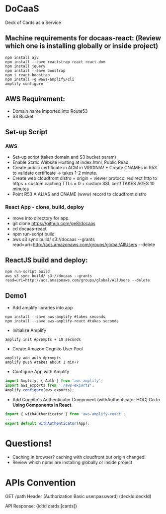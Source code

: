# DoCaaS
Deck of Cards as a Service
 
## Machine requirements for docaas-react: (Review which one is installing globally or inside project)
```shell
npm install ajv
npm install --save reactstrap react react-dom
npm install jquery
npm install --save boostrap
npm i react-boostrap
npm install -g @aws-amplify/cli
amplify configure
```

## AWS Requirement:
* Domain name imported into Route53
* S3 Bucket

## Set-up Script 
### AWS
* Set-up script (takes domain and S3 bucket param)
* Enable Static Website Hosting at index.html, Public Read.
* Create public certificate in ACM in VIRGINIA! + Create CNAMEs in R53 to validate certificate -> takes 1-2 minute.
* Create web cloudfront distro + origin + viewer protocol redirect http to https + custom caching TTLs = 0 + custom SSL cert! TAKES AGES 10 minutes
* Point R53 A ALIAS and CNAME (www) record to cloudfront distro

### React App - clone, build, deploy
* move into directory for app.
* git clone https://github.com/ge8/docaas
* cd docaas-react
* npm run-script build
* aws s3 sync build/ s3://docaas --grants read=uri=http://acs.amazonaws.com/groups/global/AllUsers --delete

## ReactJS build and deploy:
```shell
npm run-script build
aws s3 sync build/ s3://docaas --grants read=uri=http://acs.amazonaws.com/groups/global/AllUsers --delete
```

## Demo1
* Add amplify libraries into app
```shell
npm install --save aws-amplify #takes seconds
npm install --save aws-amplify-react #takes seconds
```
* Initialize Amplify
```shell
amplify init #prompts + 10 seconds
```
* Create Amazon Cognito User Pool
```shell
amplify add auth #prompts
amplify push #takes about 1 min+?
```
* Configure App with Amplify
```js
import Amplify, { Auth } from 'aws-amplify';
import aws_exports from './aws-exports';
Amplify.configure(aws_exports);
```
* Add Cognito's Authenticator Component (withAuthenticator HOC) Go to **Using Components in React**.
```js
import { withAuthenticator } from 'aws-amplify-react';
...
export default withAuthenticator(App);
```

# Questions!
* Caching in browser? caching with cloudfront but origin changed!
* Review which npms are installing globally or inside project

# APIs Convention
GET /path Header 
  (Authorization Basic user:password)
  (deckId:deckId)

API Response: {id:id cards:[cards]}